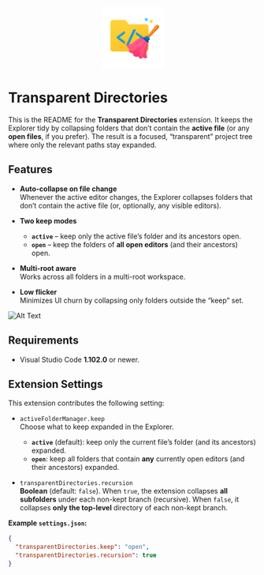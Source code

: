 <p align="center">
  <img alt="transaprent directories logo" width="25%" src="./public/transparentDirectoriesLogo.png">
</p>

# Transparent Directories

This is the README for the **Transparent Directories** extension. It keeps the Explorer tidy by collapsing folders that don’t contain the **active file** (or any **open files**, if you prefer). The result is a focused, “transparent” project tree where only the relevant paths stay expanded.

## Features

- **Auto-collapse on file change**  
  Whenever the active editor changes, the Explorer collapses folders that don’t contain the active file (or, optionally, any visible editors).

- **Two keep modes**

  - **`active`** – keep only the active file’s folder and its ancestors open.
  - **`open`** – keep the folders of **all open editors** (and their ancestors) open.

- **Multi-root aware**  
  Works across all folders in a multi-root workspace.

- **Low flicker**  
  Minimizes UI churn by collapsing only folders outside the “keep” set.

![Alt Text](./public/transparentDirectoriesDemo.gif)

## Requirements

- Visual Studio Code **1.102.0** or newer.

## Extension Settings

This extension contributes the following setting:

- `activeFolderManager.keep`  
  Choose what to keep expanded in the Explorer.

  - **`active`** (default): keep only the current file’s folder (and its ancestors) expanded.
  - **`open`**: keep all folders that contain **any** currently open editors (and their ancestors) expanded.

- `transparentDirectories.recursion`  
  **Boolean** (default: `false`). When `true`, the extension collapses **all subfolders** under each non-kept branch (recursive). When `false`, it collapses **only the top-level** directory of each non-kept branch.

**Example `settings.json`:**

```json
{
  "transparentDirectories.keep": "open",
  "transparentDirectories.recursion": true
}
```
